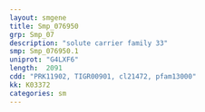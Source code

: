 ```yaml
---
layout: smgene
title: Smp_076950
grp: Smp_07
description: "solute carrier family 33"
smp: Smp_076950.1
uniprot: "G4LXF6"
length:  2091
cdd: "PRK11902, TIGR00901, cl21472, pfam13000"
kk: K03372
categories: sm
---
```


